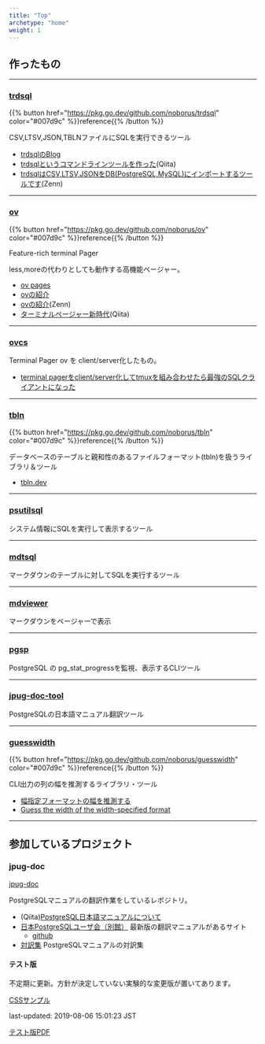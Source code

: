 ```yaml
---
title: "Top"
archetype: "home"
weight: 1
---
```


## 作ったもの

---

### <i class="fab fa-github"></i> [trdsql](https://github.com/noborus/trdsql)

{{% button href="https://pkg.go.dev/github.com/noborus/trdsql" color="#007d9c" %}}reference{{% /button %}}

CSV,LTSV,JSON,TBLNファイルにSQLを実行できるツール

* [trdsqlのBlog](/trdsql/)
* [trdsqlというコマンドラインツールを作った](https://qiita.com/noborus/items/f253961cca6f4465f20c)(Qiita)
* [trdsqlはCSV,LTSV,JSONをDB(PostgreSQL,MySQL)にインポートするツールです](https://zenn.dev/noborus/articles/16451ce8351765380c03)(Zenn)

---

###  <i class="fab fa-github"></i> [ov](https://github.com/noborus/ov)

{{% button href="https://pkg.go.dev/github.com/noborus/ov" color="#007d9c" %}}reference{{% /button %}}

Feature-rich terminal Pager

less,moreの代わりとしても動作する高機能ページャー。

* [ov pages](/ov/)
* [ovの紹介](blog/oviewer/)
* [ovの紹介](https://zenn.dev/noborus/articles/2b1087a1274cf41c4c0a)(Zenn)
* [ターミナルページャー新時代](https://qiita.com/noborus/items/ce119d0d86dd689e0d18)(Qiita)

---

### <i class="fab fa-github"></i> [ovcs](https://github.com/noborus/ovcs)

Terminal Pager ov を client/server化したもの。

* [terminal pagerをclient/server化してtmuxを組み合わせたら最強のSQLクライアントになった](https://zenn.dev/noborus/articles/b5a0899c4e410452ebdf)

---

### <i class="fab fa-github"></i> [tbln](https://github.com/noborus/tbln)

{{% button href="https://pkg.go.dev/github.com/noborus/tbln" color="#007d9c" %}}reference{{% /button %}}

データベースのテーブルと親和性のあるファイルフォーマット(tbln)を扱うライブラリ＆ツール

* [tbln.dev](https://tbln.dev/)

---

### <i class="fab fa-github"></i> [psutilsql](https://github.com/noborus/psutilsql)

システム情報にSQLを実行して表示するツール

---

### <i class="fab fa-github"></i> [mdtsql](https://github.com/noborus/mdtsql)

マークダウンのテーブルに対してSQLを実行するツール

---

### <i class="fab fa-github"></i> [mdviewer](https://github.com/noborus/mdviewer)

マークダウンをページャーで表示

---

### <i class="fab fa-github"></i> [pgsp](https://github.com/noborus/pgsp)

PostgreSQL の pg_stat_progressを監視、表示するCLIツール

---

### <i class="fab fa-github"></i> [jpug-doc-tool](https://github.com/noborus/jpug-doc-tool)

PostgreSQLの日本語マニュアル翻訳ツール

---

### <i class="fab fa-github"></i> [guesswidth](https://github.com/noborus/guesswidth)

{{% button href="https://pkg.go.dev/github.com/noborus/guesswidth" color="#007d9c" %}}reference{{% /button %}}

CLI出力の列の幅を推測するライブラリ・ツール

* [幅指定フォーマットの幅を推測する](https://zenn.dev/noborus/articles/0aeef54ead08f5)
* [Guess the width of the width-specified format](blog/guesswidth/)

---

## 参加しているプロジェクト

### jpug-doc

[jpug-doc](https://github.com/pgsql-jp/jpug-doc)

PostgreSQLマニュアルの翻訳作業をしているレポジトリ。

* (Qiita)[PostgreSQL日本語マニュアルについて](https://qiita.com/noborus/items/03f98e43c216d7e23767)
* [日本PostgreSQLユーザ会（別館）](https://pgsql-jp.github.io/) 最新版の翻訳マニュアルがあるサイト
  * [github](https://github.com/pgsql-jp/pgsql-jp.github.io)
* [対訳集](https://github.com/pgsql-jp/taiyaku) PostgreSQLマニュアルの対訳集

#### テスト版

不定期に更新。方針が決定していない実験的な変更版が置いてあります。

[CSSサンプル](css/html)

last-updated: 2019-08-06 15:01:23 JST

[テスト版PDF](test/postgres-A4.pdf)
